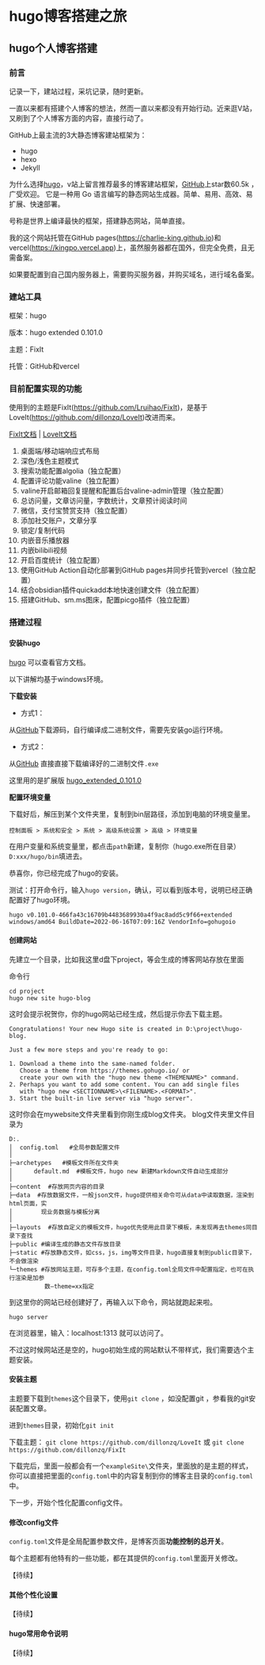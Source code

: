 # hugo博客搭建之旅


<!--more-->

## hugo个人博客搭建
### 前言
记录一下，建站过程，采坑记录，随时更新。

一直以来都有搭建个人博客的想法，然而一直以来都没有开始行动。近来逛V站，又刷到了个人博客方面的内容，直接行动了。

GitHub上最主流的3大静态博客建站框架为：
- hugo
- hexo
- Jekyll 

为什么选择[hugo](https://gohugo.io/)，v站上留言推荐最多的博客建站框架，[GitHub](https://github.com/gohugoio/hugo)上star数60.5k ，广受欢迎。
它是一种用 Go 语言编写的静态网站生成器。简单、易用、高效、易扩展、快速部署。

号称是世界上编译最快的框架，搭建静态网站，简单直接。


我的这个网站托管在GitHub pages(https://charlie-king.github.io)和vercel(https://kingpo.vercel.app)上，虽然服务器都在国外，但完全免费，且无需备案。

如果要配置到自己国内服务器上，需要购买服务器，并购买域名，进行域名备案。

### 建站工具
框架：hugo

版本：hugo extended 0.101.0

主题：FixIt

托管：GitHub和vercel

### 目前配置实现的功能
使用到的主题是FixIt(https://github.com/Lruihao/FixIt)，是基于LoveIt(https://github.com/dillonzq/LoveIt)改进而来。

[FixIt文档](https://fixit.lruihao.cn/)  | [LoveIt文档](https://hugoloveit.com/)
1. 桌面端/移动端响应式布局
2. 深色/浅色主题模式
3. 搜索功能配置algolia（独立配置）
4. 配置评论功能valine（独立配置）
5. valine开启邮箱回复提醒和配置后台valine-admin管理（独立配置）
6. 总访问量，文章访问量，字数统计，文章预计阅读时间
7. 微信，支付宝赞赏支持（独立配置）
8. 添加社交账户，文章分享
9. 锁定/复制代码
10. 内嵌音乐播放器
11. 内嵌bilibili视频
12. 开启百度统计（独立配置）
13. 使用GitHub Action自动化部署到GitHub pages并同步托管到vercel（独立配置）
14. 结合obsidian插件quickadd本地快速创建文件（独立配置）
15. 搭建GitHub、sm.ms图床，配置picgo插件（独立配置）


### 搭建过程
#### 安装hugo
[hugo](https://gohugo.io/) 可以查看官方文档。

以下讲解均基于windows环境。

**下载安装**
- 方式1：

从[GitHub](https://github.com/gohugoio/hugo/)下载源码，自行编译成二进制文件，需要先安装go运行环境。


- 方式2：

从[GitHub](https://github.com/gohugoio/hugo/releases)
直接直接下载编译好的二进制文件`.exe`

这里用的是扩展版
[hugo_extended_0.101.0](https://github.com/gohugoio/hugo/releases/download/v0.101.0/hugo_extended_0.101.0_Windows-64bit.zip)

**配置环境变量**

下载好后，解压到某个文件夹里，复制到bin层路径，添加到电脑的环境变量里。

 `控制面板 > 系统和安全 > 系统 > 高级系统设置 > 高级 > 环境变量`
 
在用户变量和系统变量里，都点击`path`新建，复制你（hugo.exe所在目录）`D:xxx/hugo/bin`填进去。
 
恭喜你，你已经完成了hugo的安装。

测试：打开命令行，输入`hugo version`，确认，可以看到版本号，说明已经正确配置好了hugo环境。
```
hugo v0.101.0-466fa43c16709b4483689930a4f9ac8add5c9f66+extended windows/amd64 BuildDate=2022-06-16T07:09:16Z VendorInfo=gohugoio
```


#### 创建网站
先建立一个目录，比如我这里d盘下project，等会生成的博客网站存放在里面

命令行
```
cd project
hugo new site hugo-blog

```
这时会提示祝贺你，你的hugo网站已经生成，然后提示你去下载主题。
```
Congratulations! Your new Hugo site is created in D:\project\hugo-blog.

Just a few more steps and you're ready to go:

1. Download a theme into the same-named folder.
   Choose a theme from https://themes.gohugo.io/ or
   create your own with the "hugo new theme <THEMENAME>" command.
2. Perhaps you want to add some content. You can add single files
   with "hugo new <SECTIONNAME>\<FILENAME>.<FORMAT>".
3. Start the built-in live server via "hugo server".
```


这时你会在mywebsite文件夹里看到你刚生成blog文件夹。
blog文件夹里文件目录为
```
D:.
│  config.toml   #全局参数配置文件
│
├─archetypes   #模板文件所在文件夹
│      default.md  #模板文件，hugo new 新建Markdown文件自动生成部分
│
├─content  #存放网页内容的目录
├─data  #存放数据文件，一般json文件，hugo提供相关命令可从data中读取数据，渲染到html页面，实 
│        现业务数据与模板分离
│
├─layouts  #存放自定义的模板文件，hugo优先使用此目录下模板，未发现再去themes同目录下查找
├─public #编译生成的静态文件存放目录
├─static #存放静态文件，如css，js，img等文件目录，hugo直接复制到public目录下，不会做渲染
└─themes #存放网站主题，可存多个主题，在config.toml全局文件中配置指定，也可在执行渲染是加参 
		  数–theme=xx指定
```

到这里你的网站已经创建好了，再输入以下命令，网站就跑起来啦。
```
hugo server
```

在浏览器里，输入：localhost:1313
就可以访问了。

不过这时候网站还是空的，hugo初始生成的网站默认不带样式，我们需要选个主题安装。

#### 安装主题

主题要下载到`themes`这个目录下，使用`git clone` ，如没配置git ，参看我的git安装配置文章。

进到`themes`目录，初始化`git init` 

下载主题：
`git clone https://github.com/dillonzq/LoveIt` 
或
`git clone https://github.com/dillonzq/FixIt`

下载完后，里面一般都会有一个`exampleSite\`文件夹，里面放的是主题的样式，你可以直接把里面的`config.toml`中的内容复制到你的博客主目录的`config.toml`中。

下一步，开始个性化配置config文件。

#### 修改config文件

`config.toml`文件是全局配置参数文件，是博客页面**功能控制的总开关**。

每个主题都有他特有的一些功能，都在其提供的`config.toml`里面开关修改。

【待续】

#### 其他个性化设置
【待续】

#### hugo常用命令说明

【待续】






